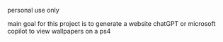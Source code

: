 personal use only 

main goal for this project is to generate a website chatGPT or microsoft copilot to view wallpapers on a ps4 